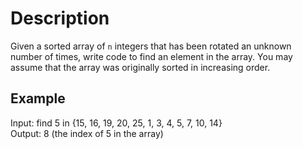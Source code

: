 # Description

Given a sorted array of `n` integers that has been rotated an unknown number of times, write code to find an element in the array. You may assume that the array was originally sorted in increasing order.

## Example

Input: find 5 in {15, 16, 19, 20, 25, 1, 3, 4, 5, 7, 10, 14}  
Output: 8 (the index of 5 in the array)
